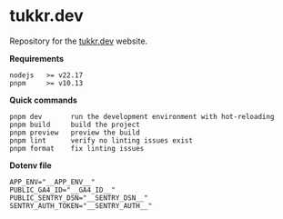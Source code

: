 # tukkr.dev

Repository for the [tukkr.dev](https://tukkr.dev) website.

**Requirements**

```
nodejs   >= v22.17
pnpm     >= v10.13
```

**Quick commands**

```
pnpm dev       run the development environment with hot-reloading
pnpm build     build the project
pnpm preview   preview the build
pnpm lint      verify no linting issues exist
pnpm format    fix linting issues
```

**Dotenv file**

```
APP_ENV="__APP_ENV__"
PUBLIC_GA4_ID="__GA4_ID__"
PUBLIC_SENTRY_DSN="__SENTRY_DSN__"
SENTRY_AUTH_TOKEN="__SENTRY_AUTH__"
```
